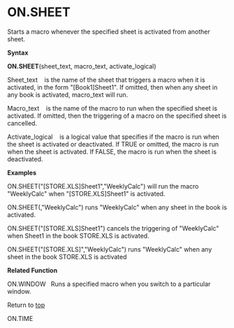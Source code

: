 ON.SHEET
========

Starts a macro whenever the specified sheet is activated from another
sheet.

**Syntax**

**ON.SHEET**(sheet\_text, macro\_text, activate\_logical)

Sheet\_text    is the name of the sheet that triggers a macro when it is
activated, in the form \"\[Book1\]Sheet1\". If omitted, then when any
sheet in any book is activated, macro\_text will run.

Macro\_text    is the name of the macro to run when the specified sheet
is activated. If omitted, then the triggering of a macro on the
specified sheet is cancelled.

Activate\_logical    is a logical value that specifies if the macro is
run when the sheet is activated or deactivated. If TRUE or omitted, the
macro is run when the sheet is activated. If FALSE, the macro is run
when the sheet is deactivated.

**Examples**

ON.SHEET(\"\[STORE.XLS\]Sheet1\",\"WeeklyCalc\") will run the macro
\"WeeklyCalc\" when \"\[STORE.XLS\]Sheet1\" is activated.

ON.SHEET(,\"WeeklyCalc\") runs \"WeeklyCalc\" when any sheet in the book
is activated.

ON.SHEET(\"\[STORE.XLS\]Sheet1\") cancels the triggering of
\"WeeklyCalc\" when Sheet1 in the book STORE.XLS is activated.

ON.SHEET(\"\[STORE.XLS\]\",\"WeeklyCalc\") runs \"WeeklyCalc\" when any
sheet in the book STORE.XLS is activated

**Related Function**

ON.WINDOW   Runs a specified macro when you switch to a particular
window.

Return to [top](#H)

ON.TIME
